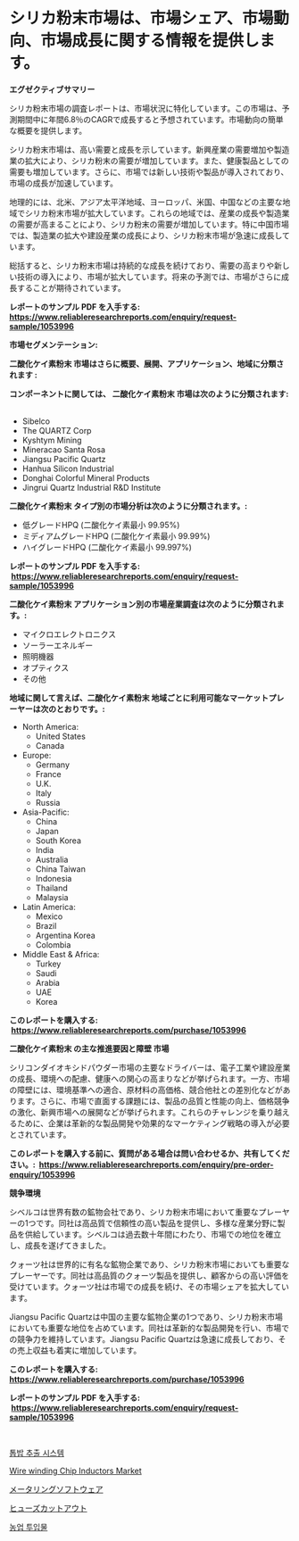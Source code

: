 <p><h1>シリカ粉末市場は、市場シェア、市場動向、市場成長に関する情報を提供します。</h1></p><p><strong>エグゼクティブサマリー</strong></p>
<p><p>シリカ粉末市場の調査レポートは、市場状況に特化しています。この市場は、予測期間中に年間6.8％のCAGRで成長すると予想されています。市場動向の簡単な概要を提供します。 </p><p>シリカ粉末市場は、高い需要と成長を示しています。新興産業の需要増加や製造業の拡大により、シリカ粉末の需要が増加しています。また、健康製品としての需要も増加しています。さらに、市場では新しい技術や製品が導入されており、市場の成長が加速しています。</p><p>地理的には、北米、アジア太平洋地域、ヨーロッパ、米国、中国などの主要な地域でシリカ粉末市場が拡大しています。これらの地域では、産業の成長や製造業の需要が高まることにより、シリカ粉末の需要が増加しています。特に中国市場では、製造業の拡大や建設産業の成長により、シリカ粉末市場が急速に成長しています。</p><p>総括すると、シリカ粉末市場は持続的な成長を続けており、需要の高まりや新しい技術の導入により、市場が拡大しています。将来の予測では、市場がさらに成長することが期待されています。</p></p>
<p><strong>レポートのサンプル PDF を入手する: <a href="https://www.reliableresearchreports.com/enquiry/request-sample/1053996">https://www.reliableresearchreports.com/enquiry/request-sample/1053996</a></strong></p>
<p><strong>市場セグメンテーション:</strong></p>
<p><strong> 二酸化ケイ素粉末 市場はさらに概要、展開、アプリケーション、地域に分類されます :</strong></p>
<p><strong>コンポーネントに関しては、 二酸化ケイ素粉末 市場は次のように分類されます: &nbsp;</strong></p>
<p><ul><li>Sibelco</li><li>The QUARTZ Corp</li><li>Kyshtym Mining</li><li>Mineracao Santa Rosa</li><li>Jiangsu Pacific Quartz</li><li>Hanhua Silicon Industrial</li><li>Donghai Colorful Mineral Products</li><li>Jingrui Quartz Industrial R&D Institute</li></ul></p>
<p><strong> 二酸化ケイ素粉末 タイプ別の市場分析は次のように分類されます。:</strong></p>
<p><ul><li>低グレードHPQ (二酸化ケイ素最小 99.95%)</li><li>ミディアムグレードHPQ (二酸化ケイ素最小 99.99%)</li><li>ハイグレードHPQ (二酸化ケイ素最小 99.997%)</li></ul></p>
<p><strong>レポートのサンプル PDF を入手する: &nbsp;<a href="https://www.reliableresearchreports.com/enquiry/request-sample/1053996">https://www.reliableresearchreports.com/enquiry/request-sample/1053996</a></strong></p>
<p><strong> 二酸化ケイ素粉末 アプリケーション別の市場産業調査は次のように分類されます。:</strong></p>
<p><ul><li>マイクロエレクトロニクス</li><li>ソーラーエネルギー</li><li>照明機器</li><li>オプティクス</li><li>その他</li></ul></p>
<p><strong>地域に関して言えば、二酸化ケイ素粉末 地域ごとに利用可能なマーケットプレーヤーは次のとおりです。:</strong></p>
<p><ul>
    <li>
        North America:
        <ul>
            <li>United States</li>
            <li>Canada</li>
        </ul>
    </li>
    <li>
        Europe:
        <ul>
            <li>Germany</li>
            <li>France</li>
            <li>U.K.</li>
            <li>Italy</li>
            <li>Russia</li>
        </ul>
    </li>
    <li>
        Asia-Pacific:
        <ul>
            <li>China</li>
            <li>Japan</li>
            <li>South Korea</li>
            <li>India</li>
            <li>Australia</li>
            <li>China Taiwan</li>
            <li>Indonesia</li>
            <li>Thailand</li>
            <li>Malaysia</li>
        </ul>
    </li>
    <li>
        Latin America:
        <ul>
            <li>Mexico</li>
            <li>Brazil</li>
            <li>Argentina Korea</li>
            <li>Colombia</li>
        </ul>
    </li>
    <li>
        Middle East & Africa:
        <ul>
            <li>Turkey</li>
            <li>Saudi</li>
            <li>Arabia</li>
            <li>UAE</li>
            <li>Korea</li>
        </ul>
    </li>
    </ul></p>
<p><strong>このレポートを購入する: &nbsp;<a href="https://www.reliableresearchreports.com/purchase/1053996">https://www.reliableresearchreports.com/purchase/1053996</a></strong></p>
<p><strong>二酸化ケイ素粉末 の主な推進要因と障壁 市場</strong></p>
<p><p>シリコンダイオキシドパウダー市場の主要なドライバーは、電子工業や建設産業の成長、環境への配慮、健康への関心の高まりなどが挙げられます。一方、市場の障壁には、環境基準への適合、原材料の高価格、競合他社との差別化などがあります。さらに、市場で直面する課題には、製品の品質と性能の向上、価格競争の激化、新興市場への展開などが挙げられます。これらのチャレンジを乗り越えるために、企業は革新的な製品開発や効果的なマーケティング戦略の導入が必要とされています。</p></p>
<p><strong>このレポートを購入する前に、質問がある場合は問い合わせるか、共有してください。:&nbsp; <a href="https://www.reliableresearchreports.com/enquiry/pre-order-enquiry/1053996">https://www.reliableresearchreports.com/enquiry/pre-order-enquiry/1053996</a></strong></p>
<p><strong>競争環境</strong></p>
<p><p>シベルコは世界有数の鉱物会社であり、シリカ粉末市場において重要なプレーヤーの1つです。同社は高品質で信頼性の高い製品を提供し、多様な産業分野に製品を供給しています。シベルコは過去数十年間にわたり、市場での地位を確立し、成長を遂げてきました。</p><p>クォーツ社は世界的に有名な鉱物企業であり、シリカ粉末市場においても重要なプレーヤーです。同社は高品質のクォーツ製品を提供し、顧客からの高い評価を受けています。クォーツ社は市場での成長を続け、その市場シェアを拡大しています。</p><p>Jiangsu Pacific Quartzは中国の主要な鉱物企業の1つであり、シリカ粉末市場においても重要な地位を占めています。同社は革新的な製品開発を行い、市場での競争力を維持しています。Jiangsu Pacific Quartzは急速に成長しており、その売上収益も着実に増加しています。</p></p>
<p><strong>このレポートを購入する: &nbsp; <a href="https://www.reliableresearchreports.com/purchase/1053996">https://www.reliableresearchreports.com/purchase/1053996</a></strong></p>
<p><strong>レポートのサンプル PDF を入手する: &nbsp;<a href="https://www.reliableresearchreports.com/enquiry/request-sample/1053996">https://www.reliableresearchreports.com/enquiry/request-sample/1053996</a></strong><strong></strong></p>
<p>&nbsp;</p>
<p><p><a href="https://medium.com/@cierrahayes645/%ED%86%A1%EB%B0%A9-%EC%B6%94%EC%B6%9C-%EC%8B%9C%EC%8A%A4%ED%85%9C-%EC%8B%9C%EC%9E%A5-%EB%B6%84%EC%84%9D-cagr-%EC%8B%9C%EC%9E%A5-%EC%84%B8%EB%B6%84%ED%99%94-%EB%B0%8F-%EA%B8%80%EB%A1%9C%EB%B2%8C-%EC%82%B0%EC%97%85-%EA%B0%9C%EC%9A%94-a366d985f493">톱밥 추출 시스템</a></p><p><a href="https://github.com/julyju69/Market-Research-Report-List-2/blob/main/wire-winding-chip-inductors-market.md">Wire winding Chip Inductors Market</a></p><p><a href="https://medium.com/@wesleyeilly8796202/%E8%A8%88%E9%87%8F%E3%82%BD%E3%83%95%E3%83%88%E3%82%A6%E3%82%A7%E3%82%A2%E5%B8%82%E5%A0%B4%E5%88%86%E6%9E%90-%E3%81%9D%E3%81%AEcagr-%E5%B8%82%E5%A0%B4%E3%82%BB%E3%82%B0%E3%83%A1%E3%83%B3%E3%83%86%E3%83%BC%E3%82%B7%E3%83%A7%E3%83%B3-%E3%81%8A%E3%82%88%E3%81%B3%E3%82%B0%E3%83%AD%E3%83%BC%E3%83%90%E3%83%AB%E7%94%A3%E6%A5%AD%E6%A6%82%E8%A6%81-c10afb2f9224">メータリングソフトウェア</a></p><p><a href="https://medium.com/@jacksonwiza1924/%E3%83%92%E3%83%A5%E3%83%BC%E3%82%BA%E3%82%AB%E3%83%83%E3%83%88%E3%82%A2%E3%82%A6%E3%83%88%E5%B8%82%E5%A0%B4%E8%A6%8F%E6%A8%A1-cagr-%E3%83%88%E3%83%AC%E3%83%B3%E3%83%892024-2030-f8f75169ebf0">ヒューズカットアウト</a></p><p><a href="https://medium.com/@derrickmafrks96745/%EB%86%8D%EC%97%85-%EC%9E%90%EC%9B%90-%EC%8B%9C%EC%9E%A5-%EB%8F%99%ED%96%A5-%EC%8B%9C%EC%9E%A5-%EB%8F%99%ED%96%A5-%EC%84%B1%EC%9E%A5-2024%EB%85%84%EB%B6%80%ED%84%B0-2031%EB%85%84%EA%B9%8C%EC%A7%80-%EC%98%88%EC%B8%A1%EB%90%9C-%EA%B2%83-4a33d9e8e0c2">농업 투입물</a></p></p>